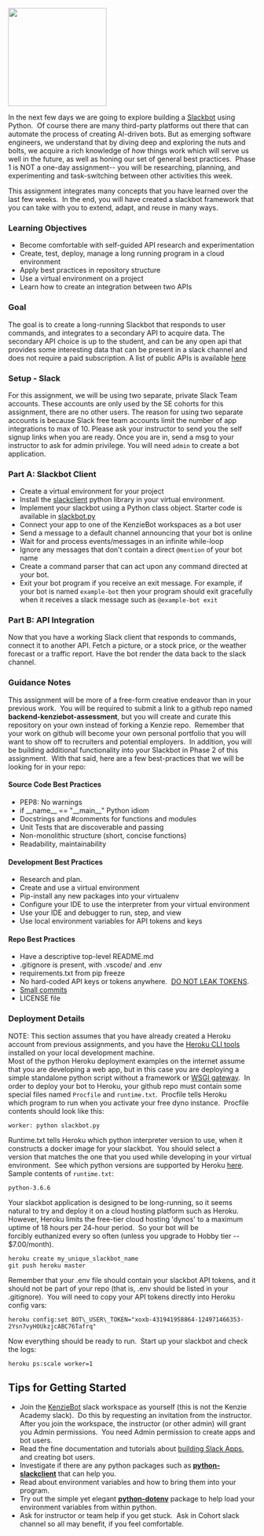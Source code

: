 <img align=left width=200 src="https://upload.wikimedia.org/wikipedia/commons/thumb/b/b9/Slack_Technologies_Logo.svg/2000px-Slack_Technologies_Logo.svg.png" /><br clear=left>

In the next few days we are going to explore building a [Slackbot](https://www.entrepreneur.com/article/302409) using Python.  Of course there are many third-party platforms out there that can automate the process of creating AI-driven bots. But as emerging software engineers, we understand that by diving deep and exploring the nuts and bolts, we acquire a rich knowledge of _how_ things work which will serve us well in the future, as well as honing our set of general best practices.  Phase 1 is NOT a one-day assignment-- you will be researching, planning, and experimenting and task-switching between other activities this week.

This assignment integrates many concepts that you have learned over the last few weeks.  In the end, you will have created a slackbot framework that you can take with you to extend, adapt, and reuse in many ways.

### Learning Objectives
 - Become comfortable with self-guided API research and experimentation
 - Create, test, deploy, manage a long running program in a cloud environment 
 - Apply best practices in repository structure
 - Use a virtual environment on a project
 - Learn how to create an integration between two APIs

### Goal
The goal is to create a long-running Slackbot that responds to user commands, and integrates to a secondary API to acquire data.  The secondary API choice is up to the student, and can be any open api that provides some interesting data that can be present in a slack channel and does not require a paid subscription.  A list of public APIs is available [here](https://github.com/toddmotto/public-apis)

### Setup - Slack
For this assignment, we will be using two separate, private Slack Team accounts.  These accounts are only used by the SE cohorts for this assignment, there are no other users.  The reason for using two separate accounts is because Slack free team accounts limit the number of app integrations to max of 10.  Please ask your instructor to send you the self signup links when you are ready.  Once you are in, send a msg to your instructor to ask for admin privilege.  You will need `admin` to create a bot application.


### Part A: Slackbot Client
 - Create a virtual environment for your project
 - Install the [slackclient](https://python-slackclient.readthedocs.io/en/latest/) python library in your virtual environment.
 - Implement your slackbot using a Python class object.  Starter code is available in [slackbot.py](.slackbot.py)
 - Connect your app to one of the KenzieBot workspaces as a bot user
 - Send a message to a default channel announcing that your bot is online
 - Wait for and process events/messages in an infinite while-loop
 - Ignore any messages that don't contain a direct `@mention` of your bot name
 - Create a command parser that can act upon any command directed at your bot.
 - Exit your bot program if you receive an exit message.  For example, if your bot is named `example-bot` then your program should exit gracefully when it receives a slack message such as `@example-bot exit`

### Part B: API Integration
Now that you have a working Slack client that responds to commands, connect it to another API.  Fetch a picture, or a stock price, or the weather forecast or a traffic report.  Have the bot render the data back to the slack channel.

### Guidance Notes

This assignment will be more of a free-form creative endeavor than in your previous work.  You will be required to submit a link to a github repo named **backend-kenziebot-assessment**, but you will create and curate this repository on your own instead of forking a Kenzie repo.  Remember that your work on github will become your own personal portfolio that you will want to show off to recruiters and potential employers.  In addition, you will be building additional functionality into your Slackbot in Phase 2 of this assignment.  With that said, here are a few best-practices that we will be looking for in your repo:

#### **Source Code Best Practices**

*   PEP8: No warnings
*   if \_\_name\_\_ == "\_\_main\_\_" Python idiom
*   Docstrings and #comments for functions and modules
*   Unit Tests that are discoverable and passing
*   Non-monolithic structure (short, concise functions)
*   Readability, maintainability

#### **Development Best Practices**

*   Research and plan.
*   Create and use a virtual environment
*   Pip-install any new packages into your virtualenv
*   Configure your IDE to use the interpreter from your virtual environment
*   Use your IDE and debugger to run, step, and view
*   Use local environment variables for API tokens and keys

#### **Repo Best Practices**

*   Have a descriptive top-level README.md
*   .gitignore is present, with .vscode/ and .env
*   requirements.txt from pip freeze
*   No hard-coded API keys or tokens anywhere.  [DO NOT LEAK TOKENS](https://labs.detectify.com/2016/04/28/slack-bot-token-leakage-exposing-business-critical-information/).
*   [Small commits](https://blog.hartleybrody.com/git-small-teams/)
*   LICENSE file

### Deployment Details

NOTE: This section assumes that you have already created a Heroku account from previous assignments, and you have the [Heroku CLI tools](https://devcenter.heroku.com/articles/heroku-cli) installed on your local development machine.  
Most of the python Heroku deployment examples on the internet assume that you are developing a web app, but in this case you are deploying a simple standalone python script without a framework or [WSGI gateway](https://www.fullstackpython.com/wsgi-servers.html).  In order to deploy your bot to Heroku, your github repo must contain some special files named `Procfile` and `runtime.txt`.  Procfile tells Heroku which program to run when you activate your free dyno instance.  Procfile contents should look like this:

    worker: python slackbot.py

Runtime.txt tells Heroku which python interpreter version to use, when it constructs a docker image for your slackbot.  You should select a version that matches the one that you used while developing in your virtual environment.  See which python versions are supported by Heroku [here](https://devcenter.heroku.com/articles/python-runtimes).  Sample contents of `runtime.txt`:

    python-3.6.6

Your slackbot application is designed to be long-running, so it seems natural to try and deploy it on a cloud hosting platform such as Heroku.  However, Heroku limits the free-tier cloud hosting 'dynos' to a maximum uptime of 18 hours per 24-hour period.  So your bot will be forcibly euthanized every so often (unless you upgrade to Hobby tier -- $7.00/month). 

    heroku create my_unique_slackbot_name
    git push heroku master

Remember that your .env file should contain your slackbot API tokens, and it should not be part of your repo (that is, .env should be listed in your .gitignore).  You will need to copy your API tokens directly into Heroku config vars:

    heroku config:set BOT\_USER\_TOKEN="xoxb-431941958864-124971466353-2Ysn7vyHOUkzjcABC76Tafrq"

Now everything should be ready to run.  Start up your slackbot and check the logs:

    heroku ps:scale worker=1

Tips for Getting Started 
-------------------------

*   Join the [KenzieBot](https://join.slack.com/t/kenziebot/signup) slack workspace as yourself (this is not the Kenzie Academy slack).  Do this by requesting an invitation from the instructor.  After you join the workspace, the instructor (or other admin) will grant you Admin permissions.  You need Admin permission to create apps and bot users.
*   Read the fine documentation and tutorials about [building Slack Apps](https://api.slack.com/slack-apps), and creating bot users.
*   Investigate if there are any python packages such as **[python-slackclient](https://github.com/slackapi/python-slackclient)** that can help you.
*   Read about environment variables and how to bring them into your program.
*   Try out the simple yet elegant **[python-dotenv](https://github.com/theskumar/python-dotenv)** package to help load your environment variables from within python.
*   Ask for instructor or team help if you get stuck.  Ask in Cohort slack channel so all may benefit, if you feel comfortable.

